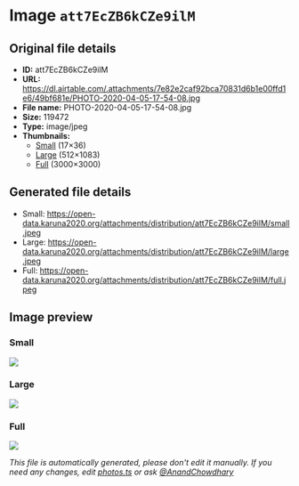 # Image `att7EcZB6kCZe9ilM`

## Original file details

- **ID:** att7EcZB6kCZe9ilM
- **URL:** https://dl.airtable.com/.attachments/7e82e2caf92bca70831d6b1e00ffd1e6/49bf681e/PHOTO-2020-04-05-17-54-08.jpg
- **File name:** PHOTO-2020-04-05-17-54-08.jpg
- **Size:** 119472
- **Type:** image/jpeg
- **Thumbnails:**
  - [Small](https://dl.airtable.com/.attachmentThumbnails/b262e061debf2be58926450c99469065/cd9a457b) (17×36)
  - [Large](https://dl.airtable.com/.attachmentThumbnails/01d8a8330fe805af6b18895bcbec1f79/8f51bc06) (512×1083)
  - [Full](https://dl.airtable.com/.attachmentThumbnails/66b4c414c571288370f4f8cfa1fc3a5e/e9a366eb) (3000×3000)

## Generated file details

- Small: https://open-data.karuna2020.org/attachments/distribution/att7EcZB6kCZe9ilM/small.jpeg
- Large: https://open-data.karuna2020.org/attachments/distribution/att7EcZB6kCZe9ilM/large.jpeg
- Full: https://open-data.karuna2020.org/attachments/distribution/att7EcZB6kCZe9ilM/full.jpeg

## Image preview

### Small

![](https://open-data.karuna2020.org/attachments/distribution/att7EcZB6kCZe9ilM/small.jpeg)

### Large

![](https://open-data.karuna2020.org/attachments/distribution/att7EcZB6kCZe9ilM/large.jpeg)

### Full

![](https://open-data.karuna2020.org/attachments/distribution/att7EcZB6kCZe9ilM/full.jpeg)

_This file is automatically generated, please don't edit it manually. If you need any changes, edit [photos.ts](/photos.ts) or ask [@AnandChowdhary](https://github.com/AnandChowdhary)_

